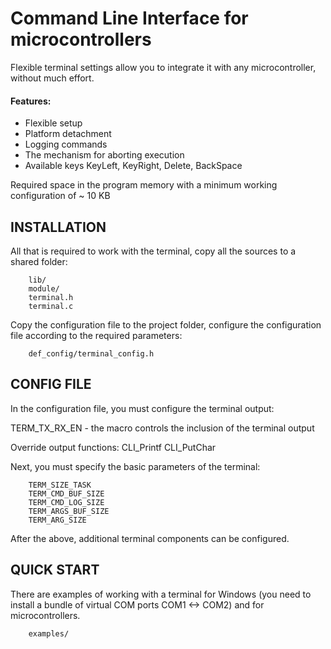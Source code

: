 Command Line Interface for microcontrollers
===========================================

Flexible terminal settings allow you to integrate it with any microcontroller, without much effort.

#### Features:
+ Flexible setup
+ Platform detachment
+ Logging commands
+ The mechanism for aborting execution
+ Available keys KeyLeft, KeyRight, Delete, BackSpace

Required space in the program memory with a minimum working configuration of ~ 10 KB

INSTALLATION
------------
All that is required to work with the terminal, copy all the sources to a shared folder:
        
        lib/
        module/             
        terminal.h
        terminal.c
        
Copy the configuration file to the project folder, configure the configuration file according to the required parameters:

        def_config/terminal_config.h
        
CONFIG FILE
-----------

In the configuration file, you must configure the terminal output:

TERM_TX_RX_EN - the macro controls the inclusion of the terminal output

Override output functions:
CLI_Printf
CLI_PutChar

Next, you must specify the basic parameters of the terminal:

        TERM_SIZE_TASK
        TERM_CMD_BUF_SIZE
        TERM_CMD_LOG_SIZE
        TERM_ARGS_BUF_SIZE
        TERM_ARG_SIZE

After the above, additional terminal components can be configured.

QUICK START
-----------

There are examples of working with a terminal for Windows (you need to install a bundle of virtual COM ports COM1 <-> COM2) and for microcontrollers.

        examples/
